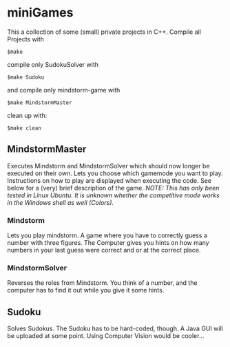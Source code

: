 # miniGames
This a collection of some (small) private projects in C++. 
Compile all Projects with
```shell
$make
````
compile only SudokuSolver with
```shell
$make Sudoku
````
and compile only mindstorm-game with
```shell
$make MindstormMaster
````
clean up with:
```shell
$make clean
````

## MindstormMaster
Executes Mindstorm and MindstormSolver which should now longer be executed on their own. Lets you choose which gamemode you want to play. Instructions on how to play are displayed when executing the code. See below for a (very) brief description of the game.
_NOTE: This has only been tested in Linux Ubuntu. It is unknown whether the competitive mode works in the Windows shell as well (Colors)._

### Mindstorm
Lets you play mindstorm. A game where you have to correctly guess a number with three figures. The Computer gives you hints on how many numbers in your last guess were correct and or at the correct place.

### MindstormSolver
Reverses the roles from Mindstorm. You think of a number, and the computer has to find it out while you give it some hints.

## Sudoku
Solves Sudokus. The Sudoku has to be hard-coded, though. A Java GUI will be uploaded at some point. Using Computer Vision would be cooler...
